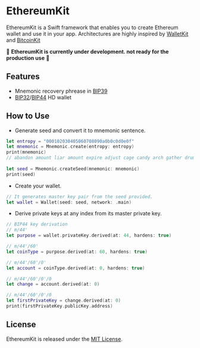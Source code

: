 # EthereumKit

EthereumKit is a Swift framework that enables you to create Ethereum wallet and use it in your app. 
Architectures are highly inspired by [WalletKit](https://github.com/yuzushioh/WalletKit) and [BitcoinKit](https://github.com/kishikawakatsumi/BitcoinKit)

🚨 __EthereumKit is currently under development. not ready for the production use__ 🚨

## Features
- Mnemonic recovery phrease in [BIP39](https://github.com/bitcoin/bips/blob/master/bip-0039.mediawiki)
- [BIP32](https://github.com/bitcoin/bips/blob/master/bip-0032.mediawiki)/[BIP44](https://github.com/bitcoin/bips/blob/master/bip-0044.mediawiki) HD wallet

## How to Use

- Generate seed and convert it to mnemonic sentence.

```swift
let entropy = "000102030405060708090a0b0c0d0e0f"
let mnemonic = Mnemonic.create(entropy: entropy)
print(mnemonic)
// abandon amount liar amount expire adjust cage candy arch gather drum buyer
        
let seed = Mnemonic.createSeed(mnemonic: mnemonic)
print(seed)
```

- Create your wallet.

```swift
// It generates master key pair from the seed provided.
let wallet = Wallet(seed: seed, network: .main)
```

- Derive private keys at any index from its master private key.

```swift
// BIP44 key derivation
// m/44'
let purpose = wallet.privateKey.derived(at: 44, hardens: true)

// m/44'/60'
let coinType = purpose.derived(at: 60, hardens: true)

// m/44'/60'/0'
let account = coinType.derived(at: 0, hardens: true)

// m/44'/60'/0'/0
let change = account.derived(at: 0)

// m/44'/60'/0'/0
let firstPrivateKey = change.derived(at: 0)
print(firstPrivateKey.publicKey.address)
```

## License
EthereumKit is released under the [MIT License](LICENSE.md).
